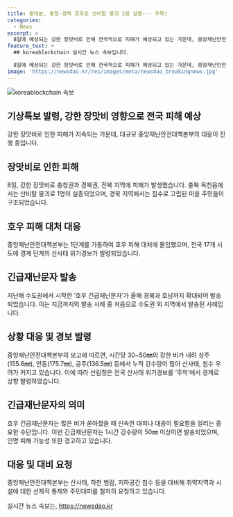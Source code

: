 ```yaml
---
title: 중대본, 충청·경북 호우로 산비탈 붕괴 1명 실종··· 주목!
categories:
  - News
excerpt: >
  8일에 예상되는 강한 장맛비로 인해 전국적으로 피해가 예상되고 있는 가운데, 중앙재난안전대책본부가 비상대책을 가동하고 있습니다. 충청권과 경북권, 전북 지역을 중심으로 집중호우로 인해 피해가 발생하고 있으며, 대전, 충북, 충남, 경북 일부 지역에 호우주의보와 경보가 발령되었습니다. 특히, 경북 안동, 영양, 상주 등에는 시간당 30~50㎜의 강한 비가 예상되고 있습니다. 이로 인해 산사태와 침수 우려가 높아지고 있으며, 정부는 산사태 위기경보 상향 조치를 시행하고 주민 대피를 촉구하고 있습니다. 호우로 인한 피해를 최소화하기 위해 관련 기관들은 비상대응 태세를 확립하고 대비에 촉구하고 있습니다.
feature_text: >
  ## koreablockchain 실시간 뉴스 속보입니다.

  8일에 예상되는 강한 장맛비로 인해 전국적으로 피해가 예상되고 있는 가운데, 중앙재난안전대책본부가 비상대책을 가동하고 있습니다. 충청권과 경북권, 전북 지역을 중심으로 집중호우로 인해 피해가 발생하고 있으며, 대전, 충북, 충남, 경북 일부 지역에 호우주의보와 경보가 발령되었습니다. 특히, 경북 안동, 영양, 상주 등에는 시간당 30~50㎜의 강한 비가 예상되고 있습니다. 이로 인해 산사태와 침수 우려가 높아지고 있으며, 정부는 산사태 위기경보 상향 조치를 시행하고 주민 대피를 촉구하고 있습니다. 호우로 인한 피해를 최소화하기 위해 관련 기관들은 비상대응 태세를 확립하고 대비에 촉구하고 있습니다.
image: 'https://newsdao.kr/res/images/meta/newsdao_breakingnews.jpg'
---
```


<p><img src="https://newsdao.kr/res/images/meta/newsdao_breakingnews.jpg" alt="koreablockchain 속보" /></p>

<h2>기상특보 발령, 강한 장맛비 영향으로 전국 피해 예상</h2>

<p data-ke-size="size16">강한 장맛비로 인한 피해가 지속되는 가운데, 대규모 중앙재난안전대책본부의 대응이 진행 중입니다.</p>

<h2 data-ke-size="size26">장맛비로 인한 피해</h2>

<p data-ke-size="size16">8일, 강한 장맛비로 충청권과 경북권, 전북 지역에 피해가 발생했습니다. 충북 옥천읍에서는 산비탈 붕괴로 1명이 실종되었으며, 경북 지역에서는 침수로 고립된 마을 주민들이 구조되었습니다.</p>

<h2 data-ke-size="size26">호우 피해 대처 대응</h2>

<p data-ke-size="size16">중앙재난안전대책본부는 1단계를 가동하여 호우 피해 대처에 돌입했으며, 전국 17개 시도에 경계 단계의 산사태 위기경보가 발령되었습니다.</p>

<h2 data-ke-size="size26">긴급재난문자 발송</h2>

<p data-ke-size="size16">지난해 수도권에서 시작한 ‘호우 긴급재난문자’가 올해 경북과 호남까지 확대되어 발송되었습니다. 이는 지금까지의 발송 사례 중 처음으로 수도권 외 지역에서 발송된 사례입니다.</p>

<h2 data-ke-size="size26">상황 대응 및 경보 발령</h2>

<p data-ke-size="size16">중앙재난안전대책본부의 보고에 따르면, 시간당 30~50㎜의 강한 비가 내려 상주(155.6㎜), 안동(175.7㎜), 공주(136.5㎜) 등에서 누적 강수량이 많아 산사태, 침수 우려가 커지고 있습니다. 이에 따라 산림청은 전국 산사태 위기경보를 ‘주의’에서 경계로 상향 발령하였습니다.</p>

<h2 data-ke-size="size26">긴급재난문자의 의미</h2>

<p data-ke-size="size16">호우 긴급재난문자는 많은 비가 쏟아졌을 때 신속한 대피나 대응이 필요함을 알리는 중요한 수단입니다. 이번 긴급재난문자는 1시간 강수량이 50㎜ 이상이면 발송되었으며, 인명 피해 가능성 또한 경고하고 있습니다.</p>

<h2 data-ke-size="size26">대응 및 대비 요청</h2>

<p data-ke-size="size16">중앙재난안전대책본부는 산사태, 하천 범람, 지하공간 침수 등을 대비해 취약지역과 시설에 대한 선제적 통제와 주민대피를 철저히 요청하고 있습니다.</p>
실시간 뉴스 속보는, <a href="https://newsdao.kr" rel="dofollow">https://newsdao.kr</a>


